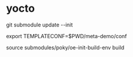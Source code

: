 # yocto

git submodule update --init

export TEMPLATECONF=$PWD/meta-demo/conf

source submodules/poky/oe-init-build-env build